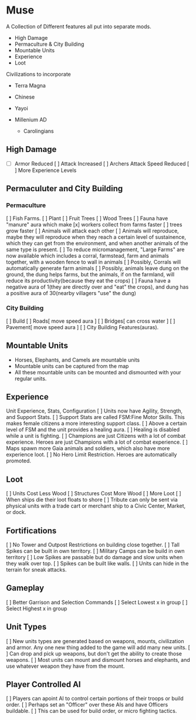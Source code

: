 # Muse

A Collection of Different features all put into separate mods.

* High Damage
* Permaculture & City Building
* Mountable Units
* Experience
* Loot

Civilizations to incorporate
* Terra Magna
  
* Chinese
* Yayoi
* Millenium AD
  * Carolingians

## High Damage

-[ ] Armor Reduced
[ ] Attack Increased
[ ] Archers Attack Speed Reduced
[ ] More Experience Levels

## Permaculuter and City Building 

### Permaculture

[ ] Fish Farms. 
[ ] Plant 
  [ ] Fruit Trees
  [ ] Wood Trees
[  ] Fauna have "manure" aura which make 
  [x] workers collect from farms faster
  [ ] trees grow faster
[ ] Animals will attack each other
[ ] Animals will reproduce, maybe they will reproduce when they reach a certain level of sustainence, which they can get from the environment, and when another animals of the same type is present.
[ ] To reduce micromanagement, "Large Farms" are now available which includes a corral, farmstead, farm and animals together, with a wooden fence to wall in animals
[ ] Possibly, Corrals will automatically generate farm animals
[ ] Possibly, animals leave dung on the ground, the dung helps farms, but the animals, if on the farmland, will reduce its productivity(because they eat the crops)
[ ] Fauna have a negative aura of 1(they are directly over and "eat" the crops), and dung has a positive aura of 30(nearby villagers "use" the dung)

### City Building
[ ] Build 
  [ ] Roads[ move speed aura ]
  [ ] Bridges[ can cross water ]
  [ ] Pavement[ move speed aura ]
[ ] City Building Features(auras). 

## Mountable Units

* Horses, Elephants, and Camels are mountable units
* Mountable units can be captured from the map
* All these mountable units can be mounted and dismounted with your regular units.

## Experience
Unit Experience, Stats, Configuration
[ ] Units now have Agility, Strength, and Support Stats. 
[ ] Support Stats are called FSM:Fine Motor Skills. This makes female citizens a more interesting support class. 
[ ] Above a certain level of FSM and the unit provides a healing aura.
[ ] Healing is disabled while a unit is fighting.
[ ] Champions are just Citizens with a lot of combat experience. Heroes are just Champions with a lot of combat experience. 
[ ] Maps spawn more Gaia animals and soldiers, which also have more experience loot.
[ ] No Hero Limit Restriction. Heroes are automatically promoted.

## Loot
[ ] Units Cost Less Wood
[ ] Structures Cost More Wood
[ ] More Loot
[ ] When ships die their loot floats to shore
[ ] Tribute can only be sent via physical units with a trade cart or merchant ship to a Civic Center, Market, or dock.

## Fortifications
[ ] No Tower and Outpost Restrictions on building close together. 
[ ] Tall Spikes can be built in own territory. 
[ ] Military Camps can be build in own territory
[ ] Low Spikes are passable but do damage and slow units when they walk over top.
[ ] Spikes can be built like walls.
[ ] Units can hide in the terrain for sneak attacks.


## Gameplay
[ ] Better Garrison and Selection Commands
[ ] Select Lowest x in group
[ ] Select Highest x in group

## Unit Types
[ ] New units types are generated based on weapons, mounts, civilization and armor. Any one new thing added to the game will add many new units. 
[ ] Can drop and pick up weapons, but don't get the ability to create those weapons.
[ ] Most units can mount and dismount horses and elephants, and use whatever weapon they have from the mount.

## Player Controlled AI

[ ] Players can apoint AI to control certain portions of their troops or build order.
[ ] Perhaps set an "Officer" over these AIs and have Officers buildable.
[ ] This can be used for build order, or micro fighting tactics. 
